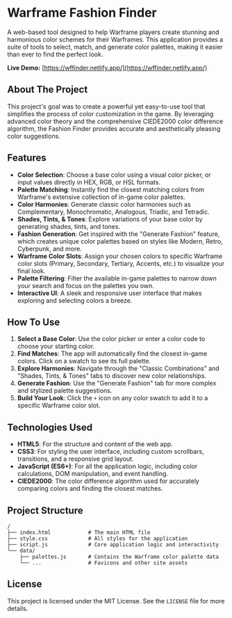 # Warframe Fashion Finder

A web-based tool designed to help Warframe players create stunning and harmonious color schemes for their Warframes. This application provides a suite of tools to select, match, and generate color palettes, making it easier than ever to find the perfect look.

**Live Demo:** [https://wffinder.netlify.app/](https://wffinder.netlify.app/)

## About The Project

This project's goal was to create a powerful yet easy-to-use tool that simplifies the process of color customization in the game. By leveraging advanced color theory and the comprehensive CIEDE2000 color difference algorithm, the Fashion Finder provides accurate and aesthetically pleasing color suggestions.

## Features

- **Color Selection**: Choose a base color using a visual color picker, or input values directly in HEX, RGB, or HSL formats.
- **Palette Matching**: Instantly find the closest matching colors from Warframe's extensive collection of in-game color palettes.
- **Color Harmonies**: Generate classic color harmonies such as Complementary, Monochromatic, Analogous, Triadic, and Tetradic.
- **Shades, Tints, & Tones**: Explore variations of your base color by generating shades, tints, and tones.
- **Fashion Generation**: Get inspired with the "Generate Fashion" feature, which creates unique color palettes based on styles like Modern, Retro, Cyberpunk, and more.
- **Warframe Color Slots**: Assign your chosen colors to specific Warframe color slots (Primary, Secondary, Tertiary, Accents, etc.) to visualize your final look.
- **Palette Filtering**: Filter the available in-game palettes to narrow down your search and focus on the palettes you own.
- **Interactive UI**: A sleek and responsive user interface that makes exploring and selecting colors a breeze.

## How To Use

1.  **Select a Base Color**: Use the color picker or enter a color code to choose your starting color.
2.  **Find Matches**: The app will automatically find the closest in-game colors. Click on a swatch to see its full palette.
3.  **Explore Harmonies**: Navigate through the "Classic Combinations" and "Shades, Tints, & Tones" tabs to discover new color relationships.
4.  **Generate Fashion**: Use the "Generate Fashion" tab for more complex and stylized palette suggestions.
5.  **Build Your Look**: Click the `+` icon on any color swatch to add it to a specific Warframe color slot.

## Technologies Used

- **HTML5**: For the structure and content of the web app.
- **CSS3**: For styling the user interface, including custom scrollbars, transitions, and a responsive grid layout.
- **JavaScript (ES6+)**: For all the application logic, including color calculations, DOM manipulation, and event handling.
- **CIEDE2000**: The color difference algorithm used for accurately comparing colors and finding the closest matches.

## Project Structure

```
/
├── index.html            # The main HTML file
├── style.css             # All styles for the application
├── script.js             # Core application logic and interactivity
└── data/
    ├── palettes.js       # Contains the Warframe color palette data
    └── ...               # Favicons and other site assets
```

## License

This project is licensed under the MIT License. See the `LICENSE` file for more details.
